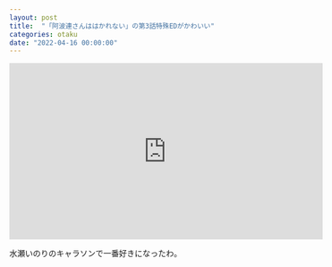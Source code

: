 ```yaml
---
layout: post
title:  "「阿波連さんははかれない」の第3話特殊EDがかわいい"
categories: otaku
date: "2022-04-16 00:00:00"
---
```


<iframe width="560" height="315" src="https://www.youtube.com/embed/vnO2R66BaYo" title="YouTube video player" frameborder="0" allow="accelerometer; autoplay; clipboard-write; encrypted-media; gyroscope; picture-in-picture" allowfullscreen></iframe>

水瀬いのりのキャラソンで一番好きになったわ。
